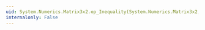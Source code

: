 ```yaml
---
uid: System.Numerics.Matrix3x2.op_Inequality(System.Numerics.Matrix3x2,System.Numerics.Matrix3x2)
internalonly: False
---
```

